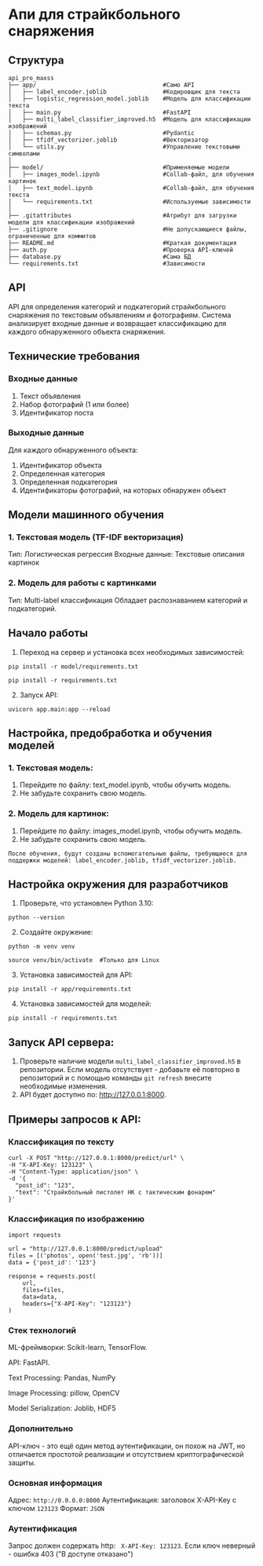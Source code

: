 # Апи для страйкбольного снаряжения

## Структура 

```
api_pro_maxss
├── app/                                    #Само API 
│   ├── label_encoder.joblib                #Кодировщик для текста
│   ├── logistic_regression_model.joblib    #Модель для классификации текста
│   ├── main.py                             #FastAPI
│   ├── multi_label_classifier_improved.h5  #Модель для классификации изображений
│   ├── schemas.py                          #Pydantic
│   ├── tfidf_vectorizer.joblib             #Векторизатор
│   └── utils.py                            #Управление текстовыми символами
│
├── model/                                  #Применяемые модели
│   ├── images_model.ipynb                  #Collab-файл, для обучения картинок
│   ├── text_model.ipynb                    #Collab-файл, для обучения текста
│   └── requirements.txt                    #Используемые зависимости
│ 
├── .gitattributes                          #Атрибут для загрузки модели для классификации изображений
├── .gitignore                              #Не допускающиеся файлы, ограниченные для коммитов
├── README.md                               #Краткая документация
├── auth.py                                 #Проверка API-ключей
├── database.py                             #Сама БД
└── requirements.txt                        #Зависимости 
```


<!--Установка-->

## API 

API для определения категорий и подкатегорий страйкбольного снаряжения по текстовым объявлениям и фотографиям. Система анализирует входные данные и возвращает классификацию для каждого обнаруженного объекта снаряжения.

## Технические требования

### Входные данные
  
  1. Текст объявления
  2. Набор фотографий (1 или более)
  3. Идентификатор поста

### Выходные данные
Для каждого обнаруженного объекта:
  1. Идентификатор объекта
  2. Определенная категория
  3. Определенная подкатегория
  4. Идентификаторы фотографий, на которых обнаружен объект

## Модели машинного обучения

### 1. Текстовая модель (TF-IDF векторизация)
Тип: Логистическая регрессия
Входные данные: Текстовые описания картинок

### 2. Модель для работы с картинками
Тип: Multi-label классификация
Обладает распознаванием категорий и подкатегорий.

## Начало работы

1. Переход на сервер и установка всех необходимых зависимостей:

```
pip install -r model/requirements.txt
```

```
pip install -r requirements.txt
```

2. Запуск API:
```
uvicorn app.main:app --reload
```
## Настройка, предобработка и обучения моделей

### 1. Текстовая модель:

1. Перейдите по файлу: text_model.ipynb, чтобы обучить модель.
2. Не забудьте сохранить свою модель.

### 2. Модель для картинок:

1. Перейдите по файлу: images_model.ipynb, чтобы обучить модель.
2. Не забудьте сохранить свою модель.

```
После обучения, будут созданы вспомогательные файлы, требующиеся для поддержки моделей: label_encoder.joblib, tfidf_vectorizer.joblib. 
```


## Настройка окружения для разработчиков

1. Проверьте, что установлен Python 3.10:
```
python --version
```
2. Создайте окружение:
```
python -m venv venv
```
```
source venv/bin/activate  #Только для Linux
```

3. Установка зависимостей для API:
```
pip install -r app/requirements.txt
```
4. Установка зависимостей для моделей:
```
pip install -r requirements.txt
```

## Запуск API сервера:
1. Проверьте наличие модели ``` multi_label_classifier_improved.h5 ``` в репозитории. Если модель отсутствует - добавьте её повторно в репозиторий и с помощью команды ```git refresh``` внесите необходимые изменения.
2. API будет доступно по: http://127.0.0.1:8000.

## Примеры запросов к API:

### Классификация по тексту 
```
curl -X POST "http://127.0.0.1:8000/predict/url" \
-H "X-API-Key: 123123" \
-H "Content-Type: application/json" \
-d '{
  "post_id": "123",
  "text": "Страйкбольный пистолет HK с тактическим фонарем"
}'
```
### Классификация по изображению

```
import requests

url = "http://127.0.0.1:8000/predict/upload"
files = [('photos', open('test.jpg', 'rb'))]
data = {'post_id': '123'}

response = requests.post(
    url,
    files=files,
    data=data,
    headers={"X-API-Key": "123123"}
)
```

### Стек технологий

ML-фреймворки: Scikit-learn, TensorFlow.

API: FastAPI.

Text Processing: Pandas, NumPy

Image Processing: pillow, OpenCV

Model Serialization: Joblib, HDF5

### Дополнительно

API-ключ - это ещё один метод аутентификации, он похож на JWT, но отличается простотой реализации и отсутствием криптографической защиты. 

### Основная информация

Адрес: ``` http://0.0.0.0:8000 ```
Аутентификация: заголовок X-API-Key с ключом ```123123```
Формат: ``` JSON ```

### Аутентификация

Запрос должен содержать http: ``` X-API-Key: 123123```. Если ключ неверный - ошибка 403 ("В доступе отказано")
